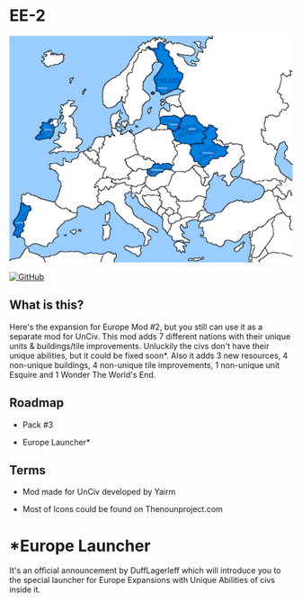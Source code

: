 # EE-2

![](/EE-2.1%20Map.png)

[![GitHub](https://img.shields.io/badge/UnCiv-v.3.9.5-blue)](https://github.com/yairm210/Unciv)

## What is this?

Here's the expansion for Europe Mod #2, but you still can use it as a separate mod for UnCiv.
This mod adds 7 different nations with their unique units & buildings/tile improvements. Unluckily the civs don't have their unique abilities, but it could be fixed soon*.
Also it adds 3 new resources, 4 non-unique buildings, 4 non-unique tile improvements, 1 non-unique unit Esquire and 1 Wonder The World's End.

## Roadmap




- Pack #3

- Europe Launcher*

## Terms

- Mod made for UnCiv developed by Yairm

- Most of Icons could be found on Thenounproject.com

# *Europe Launcher

It's an official announcement by DuffLagerleff which will introduce you to the special launcher for Europe Expansions with Unique Abilities of civs inside it.
